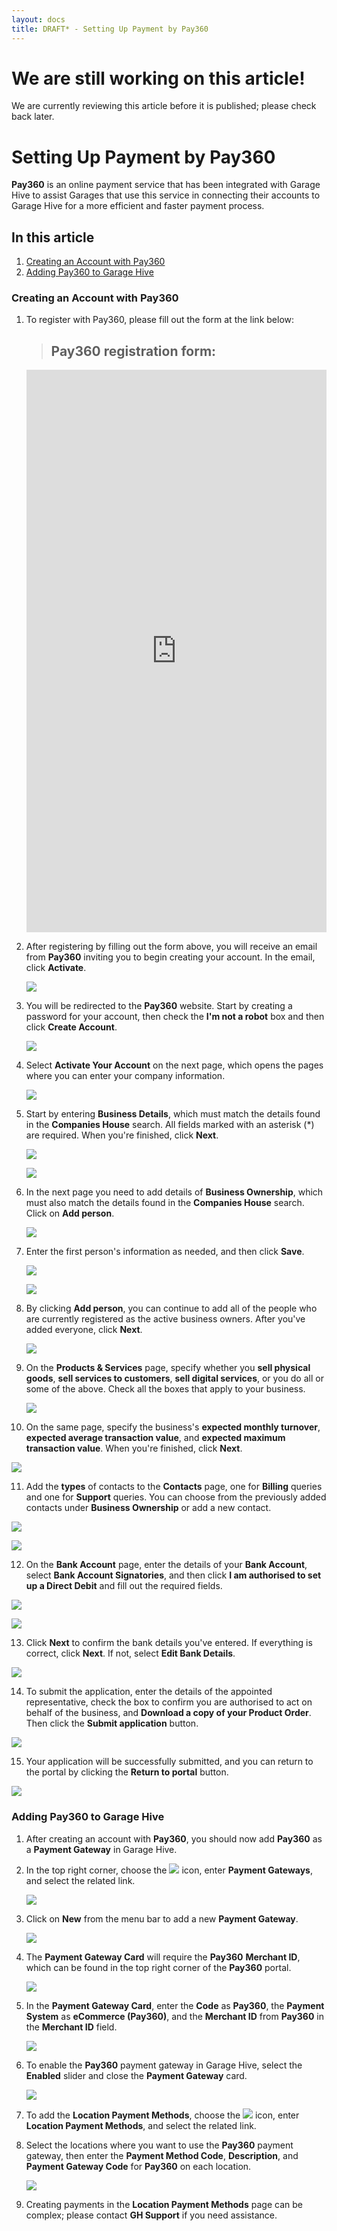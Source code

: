 ```yaml
---
layout: docs
title: DRAFT* - Setting Up Payment by Pay360
---
```


# We are still working on this article!
We are currently reviewing this article before it is published; please check back later.

# Setting Up Payment by Pay360
**Pay360** is an online payment service that has been integrated with Garage Hive to assist Garages that use this service in connecting their accounts to Garage Hive for a more efficient and faster payment process.

## In this article
1. [Creating an Account with Pay360](#creating-an-account-with-pay360)
2. [Adding Pay360 to Garage Hive](#adding-pay360-to-garage-hive)

### Creating an Account with Pay360
1. To register with Pay360, please fill out the form at the link below:

   > ## Pay360 registration form:

   <iframe width="852px" height="900px" src="https://forms.office.com/e/Fms4ah6f1w?embed=true" frameborder="0" marginwidth="0" marginheight="0" style="border: none; max-width:100%; max-height:100vh" allowfullscreen webkitallowfullscreen mozallowfullscreen msallowfullscreen> </iframe>

2. After registering by filling out the form above, you will receive an email from **Pay360** inviting you to begin creating your account. In the email, click **Activate**.

   ![](media/garagehive-creating-pay360-account1.png)

3. You will be redirected to the **Pay360** website. Start by creating a password for your account, then check the **I'm not a robot** box and then click **Create Account**.

   ![](media/garagehive-creating-pay360-account2.png)

4. Select **Activate Your Account** on the next page, which opens the pages where you can enter your company information.

   ![](media/garagehive-creating-pay360-account3.png)

5. Start by entering **Business Details**, which must match the details found in the **Companies House** search. All fields marked with an asterisk (*) are required. When you're finished, click **Next**.

   ![](media/garagehive-creating-pay360-account4.png)

   ![](media/garagehive-creating-pay360-account5.png)

6. In the next page you need to add details of **Business Ownership**, which must also match the details found in the **Companies House** search. Click on **Add person**.

   ![](media/garagehive-creating-pay360-account6.png)

7. Enter the first person's information as needed, and then click **Save**.

   ![](media/garagehive-creating-pay360-account7.png)

   ![](media/garagehive-creating-pay360-account8.png)

8. By clicking **Add person**, you can continue to add all of the people who are currently registered as the active business owners. After you've added everyone, click **Next**.

   ![](media/garagehive-creating-pay360-account9.png)

9. On the **Products & Services** page, specify whether you **sell physical goods**, **sell services to customers**, **sell digital services**, or you do all or some of the above. Check all the boxes that apply to your business.

   ![](media/garagehive-creating-pay360-account10.png)

10. On the same page, specify the business's **expected monthly turnover**, **expected average transaction value**, and **expected maximum transaction value**. When you're finished, click **Next**.

   ![](media/garagehive-creating-pay360-account11.png)

11. Add the **types** of contacts to the **Contacts** page, one for **Billing** queries and one for **Support** queries. You can choose from the previously added contacts under **Business Ownership** or add a new contact.

   ![](media/garagehive-creating-pay360-account12.png)

   ![](media/garagehive-creating-pay360-account13.png)

12. On the **Bank Account** page, enter the details of your **Bank Account**, select **Bank Account Signatories**, and then click **I am authorised to set up a Direct Debit** and fill out the required fields.

   ![](media/garagehive-creating-pay360-account14.png)

   ![](media/garagehive-creating-pay360-account15.png)

13. Click **Next** to confirm the bank details you've entered. If everything is correct, click **Next**. If not, select **Edit Bank Details**.

   ![](media/garagehive-creating-pay360-account16.png)

14. To submit the application, enter the details of the appointed representative, check the box to confirm you are authorised to act on behalf of the business, and **Download a copy of your Product Order**. Then click the **Submit application** button.

   ![](media/garagehive-creating-pay360-account17.png)

15. Your application will be successfully submitted, and you can return to the portal by clicking the **Return to portal** button.

   ![](media/garagehive-creating-pay360-account18.png)

### Adding Pay360 to Garage Hive
1. After creating an account with **Pay360**, you should now add **Pay360** as a **Payment Gateway** in Garage Hive.
2. In the top right corner, choose the ![](media/search_icon.png) icon, enter **Payment Gateways**, and select the related link.

   ![](media/garagehive-creating-pay360-account19.png)

3. Click on **New** from the menu bar to add a new **Payment Gateway**.

   ![](media/garagehive-creating-pay360-account20.png)

4. The **Payment Gateway Card** will require the **Pay360** **Merchant ID**, which can be found in the top right corner of the **Pay360** portal.

   ![](media/garagehive-creating-pay360-account21.png)

5. In the **Payment Gateway Card**, enter the **Code** as **Pay360**, the **Payment System** as **eCommerce (Pay360)**, and the **Merchant ID** from **Pay360** in the **Merchant ID** field.

   ![](media/garagehive-creating-pay360-account22.png)

6. To enable the **Pay360** payment gateway in Garage Hive, select the **Enabled** slider and close the **Payment Gateway** card.

   ![](media/garagehive-creating-pay360-account23.png)

7. To add the **Location Payment Methods**, choose the ![](media/search_icon.png) icon, enter **Location Payment Methods**, and select the related link.
8. Select the locations where you want to use the **Pay360** payment gateway, then enter the **Payment Method Code**, **Description**, and **Payment Gateway Code** for **Pay360** on each location.

   ![](media/garagehive-creating-pay360-account24.png)

9. Creating payments in the **Location Payment Methods** page can be complex; please contact **GH Support** if you need assistance.